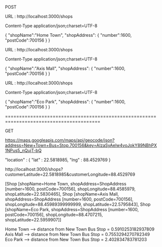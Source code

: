 POST

URL : http://localhost:3000/shops

Content-Type	application/json;charset=UTF-8

{
  "shopName":"Home Town",
   "shopAddress":
         {
           "number":1600,
           "postCode":700156
         }
}



URL : http://localhost:3000/shops

Content-Type	application/json;charset=UTF-8

{
  "shopName":"Axis Mall",
   "shopAddress":
         {
           "number":1600,
           "postCode":700156
         }
}


URL : http://localhost:3000/shops

Content-Type	application/json;charset=UTF-8

{
  "shopName":"Eco Park",
   "shopAddress":
         {
           "number":1600,
           "postCode":700156
         }
}


========================================================================================

GET

https://maps.googleapis.com/maps/api/geocode/json?address=New+Town+Bus+Stop,700156&key=AIzaSyAelw4voJokY89NBhPX1NPus5_nQujT-bQ

"location" : {
               "lat" : 22.5818985,
               "lng" : 88.4529769
            }


http://localhost:3000/shops?customerLatitude=22.5818985&customerLongitude=88.4529769




[Shop [shopName=Home Town, shopAddress=ShopAddress [number=1600, postCode=700156], shopLongitude=88.4585979, shopLatitude=22.5830465], Shop [shopName=Axis Mall, shopAddress=ShopAddress [number=1600, postCode=700156], shopLongitude=88.45989399999999, shopLatitude=22.5795843], Shop [shopName=Eco Park, shopAddress=ShopAddress [number=1600, postCode=700156], shopLongitude=88.4707215, shopLatitude=22.5959907]]


Home Town --> distance from New Town Bus Stop = 0.5910253182937809
Axis Mall --> distance from New Town Bus Stop = 0.7553294270782349
Eco Park --> distance from New Town Bus Stop = 2.402834783781203


